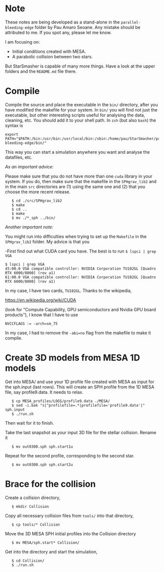 Note
=====

These notes are being developed as a stand-alone in the
`parallel-bleeding-edge` folder by Pau Amaro Seoane. Any mistake should be
attributed to me. If you spot any, please let me know.

I am focusing on:

- Initial conditions created with MESA.
- A parabolic collision between two stars.

But StarSmasher is capable of many more things. Have a look at the upper
folders and the `README.md` file there.


Compile 
========

Compile the source and place the executable in the `bin/` directory, after you have modified the makefile for your system. 
In `bin/` you will find not just the executable, but other interesting scripts useful for analysing the data, cleaning, etc.
You should add it to your shell path. In `zsh` (but also `bash`) the syntax is

```
export PATH="$PATH:/bin:/usr/bin:/usr/local/bin:/sbin:/home/pau/StarSmasher/parallel-bleeding-edge/bin/"
```

This way you can start a simulation anywhere you want and analyse the datafiles, etc.

*As an important advice:* 

Please make sure that you do not have more than one `cuda` library in your system. If you do, then make sure that the makefile in the `SPHgrav_lib2` and in the main `src` directories are (1) using the same one and (2) that you choose the more recent release.


```
   $ cd ./src/SPHgrav_lib2
   $ make
   $ cd ..
   $ make
   $ mv ./*_sph ../bin/
```

*Another important note:*

You might run into difficulties when trying to set up the `Makefile` in the `SPHgrav_lib2`
folder. My advice is that you

-First find out what CUDA card you have. The best is to run `$ lspci | grep VGA`

```
$ lspci | grep VGA
45:00.0 VGA compatible controller: NVIDIA Corporation TU102GL [Quadro
RTX 6000/8000] (rev a1)
61:00.0 VGA compatible controller: NVIDIA Corporation TU102GL [Quadro
RTX 6000/8000] (rev a1)
```

In my case, I have two cards, `TU102GL`. Thanks to the wikipedia, 

<a href="https://en.wikipedia.org/wiki/CUDA">https://en.wikipedia.org/wiki/CUDA</a>

(look for "Compute Capability, GPU semiconductors and Nvidia GPU board products"),
I know that I have to use 

```
NVCCFLAGS := -arch=sm_75
```

In my case, I had to remove the `-abi=no` flag from the makefile to make it compile.


Create 3D models from MESA 1D models
=====================================

Get into MESA/ and use your 1D profile file created with MESA
as input for the sph.input (last rows). This will create an SPH
profile from the 1D MESA file, say profile9.data. It needs to relax.

```
   $ cp MESA_profiles/LOGS/profile9.data ./MESA/
   $ sed -i.bak "s|^profilefile=.*|profilefile='profile9.data'|" sph.input
   $ ./run.sh
```

Then wait for it to finish.

Take the last snapshot as your input 3D file for the
stellar collision. Rename it

```
   $ mv out0300.sph sph.start1u
```    

Repeat for the second profile, corresponding to the second star.

```
   $ mv out0300.sph sph.start2u
```

Brace for the collision
========================

Create a collision directory,

```
   $ mkdir Collision
```

Copy all necessary collision files from `tools/` into that directory,

```
   $ cp tools/* Collision
```


Move the 3D MESA SPH initial profiles into the Collision directory

```
   $ mv MESA/sph.start* Collision/
```


Get into the directory and start the simulation,

```
   $ cd Collision/
   $ ./run.sh
```
